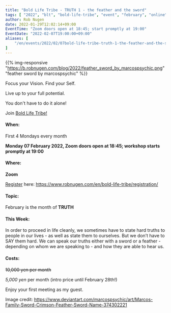 ```yaml
---
title: "Bold Life Tribe - TRUTH 1 - the feather and the sword"
tags: [ "2022", "blt", "bold-life-tribe", "event", "february", "online" ]
author: Rob Nugen
date: 2022-01-29T12:02:14+09:00
EventTime: "Zoom doors open at 18:45; start promptly at 19:00"
EventDate: "2022-02-07T19:00:00+09:00"
aliases: [
    "/en/events/2022/02/07bold-life-tribe-truth-1-the-feather-and-the-sword",
]
---
```


{{% img-responsive "https://b.robnugen.com/blog/2022/feather_sword_by_marcospsychic.png" "feather sword by marcospsychic" %}}

Focus your Vision.  Find your Self.

Live up to your full potential.

You don't have to do it alone!

Join [Bold Life Tribe!](/en/bold-life-tribe/)

#### When:

First 4 Mondays every month

**Monday 07 February 2022, Zoom doors open at 18:45; workshop starts promptly at 19:00**

#### Where:

**Zoom**

[Register](/en/bold-life-tribe/registration/) here: https://www.robnugen.com/en/bold-life-tribe/registration/

#### Topic:

February is the month of __TRUTH__

#### This Week:

In order to proceed in life cleanly, we sometimes have to state hard truths to people in our lives - as well as state them to ourselves.  But we don’t have to SAY them hard.  We can speak our truths either with a sword or a feather - depending on whom we are speaking to - and how they are able to hear us.

#### Costs: ####

~~10,000 yen per month~~

*5,000 yen* per month (intro price until February 28th!)

Enjoy your first meeting as my guest.

<div class="note">Image credit:
<a href="https://www.deviantart.com/marcospsychic/art/Marcos-Family-Sword-Crimson-Feather-Sword-Name-374302221">https://www.deviantart.com/marcospsychic/art/Marcos-Family-Sword-Crimson-Feather-Sword-Name-374302221</a>
</div>
